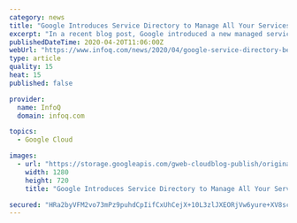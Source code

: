 ```yaml
---
category: news
title: "Google Introduces Service Directory to Manage All Your Services in One Place at Scale"
excerpt: "In a recent blog post, Google introduced a new managed service on its Cloud Platform (GCP) called Service Directory. With this service, Google allows customers to publish, discover, and connect services consistently and reliably, regardless of the environment and platform where they reside. Service Directory, currently available as beta ..."
publishedDateTime: 2020-04-20T11:06:00Z
webUrl: "https://www.infoq.com/news/2020/04/google-service-directory-beta/"
type: article
quality: 15
heat: 15
published: false

provider:
  name: InfoQ
  domain: infoq.com

topics:
  - Google Cloud

images:
  - url: "https://storage.googleapis.com/gweb-cloudblog-publish/original_images/Google_Service_Directory.gif"
    width: 1280
    height: 720
    title: "Google Introduces Service Directory to Manage All Your Services in One Place at Scale"

secured: "HRa2byVFM2vo73mPz9puhdCpIifCxUhCejX+10L3zlJXEORjVw6yure+XV8sc49VkKmmMyGJvi5igMRudbZr06kiRvq5HXSRZWWjv1pAKCr7xGmdf60H+wqyJ+ftf/pq5WVG/Ye6EiJ3Ohr1a/rDblz5ClwDjqLW8U3gnyyPrJ3D7hfx5NB6fBiFiXtuH7M3DDuoa5de5HODndHtiIfEMwEDUoaLMGFU2hb7ve+qTHAq2yst+i7Ionb9cylhWIjmqKsw/K2J/A6jzVzUYP4p1O16lLNtbFSyq90zg0SCHVQ26fFEMqX9cPdUot27KklpgI+VSg5VCh3eRt70wvQZ+najnri5tVlcl3P/W9r7Hgq4TArg3GfCX/HkL/oe9Qwi+2FaXrNAtPEtSl6ZmQut3LtOSowlYZ+2YKoMGGl3xhB4w27MoPMGy3m0Cde7Kgg7S1fRvARzE8KwZ0RbYHwOedjPnwe0cwYT/2ohe/AClys=;hVGt02Coewar1ee7D7QJlQ=="
---
```



